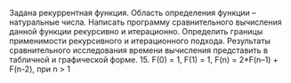 Задана рекуррентная функция. Область определения функции – натуральные числа. Написать программу сравнительного вычисления данной функции рекурсивно и итерационно. Определить границы применимости рекурсивного и итерационного подхода. Результаты сравнительного исследования времени вычисления представить в табличной и графической форме. 15.	F(0) = 1, F(1) = 1, F(n) = 2*F(n–1) + F(n-2), при n > 1
